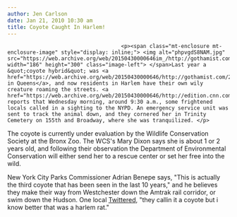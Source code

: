 ```yaml
---
author: Jen Carlson
date: Jan 21, 2010 10:30 am
title: Coyote Caught In Harlem!
---
```


	
										<p><span class="mt-enclosure mt-enclosure-image" style="display: inline;"> <img alt="phpvgdS8NAM.jpg" src="https://web.archive.org/web/20150430000646im_/http://gothamist.com/attachments/arts_jen/phpvgdS8NAM.jpg" width="186" height="300" class="image-left"> </span>Last year a &quot;coyote hybrid&quot; was <a href="https://web.archive.org/web/20150430000646/http://gothamist.com/2009/11/20/coyote.php">spotted in Queens</a>, and now residents in Harlem have their own wily creature roaming the streets. <a href="https://web.archive.org/web/20150430000646/http://edition.cnn.com/2010/US/01/20/new.york.harlem.coyote/index.html">CNN</a> reports that Wednesday morning, around 9:30 a.m., some frightened locals called in a sighting to the NYPD. An emergency service unit was sent to track the animal down, and they cornered her in Trinity Cemetery on 155th and Broadway, where she was tranquilized. </p>

<p>The coyote is currently under evaluation by the Wildlife Conservation Society at the Bronx Zoo. The WCS&apos;s Mary Dixon says she is about 1 or 2 years old, and following their observation the Department of Environmental Conservation will either send her to a rescue center or set her free into the wild.</p>

<p>New York City Parks Commissioner Adrian Benepe says, &quot;This is actually the third coyote that has been seen in the last 10 years,&quot; and he believes they make their way from Westchester down the Amtrak rail corridor, or swim down the Hudson. One local <a href="https://web.archive.org/web/20150430000646/http://twitter.com/misspierceful/statuses/8030003186">Twittered</a>, &quot;they callin it a coyote but i know better that was a harlem rat.&quot;</p>					
										
									
				